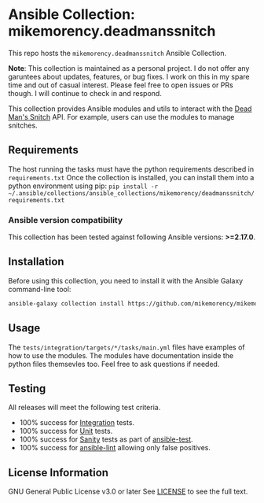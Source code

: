# Ansible Collection: mikemorency.deadmanssnitch

This repo hosts the `mikemorency.deadmanssnitch` Ansible Collection.

**Note**: This collection is maintained as a personal project. I do not offer any garuntees about updates, features, or bug fixes. I work on this in my spare time and out of casual interest. Please feel free to open issues or PRs though. I will continue to check in and respond.

This collection provides Ansible modules and utils to interact with the [Dead Man's Snitch](https://deadmanssnitch.com/) API. For example, users can use the modules to manage snitches.

## Requirements

The host running the tasks must have the python requirements described in `requirements.txt`
Once the collection is installed, you can install them into a python environment using pip: `pip install -r ~/.ansible/collections/ansible_collections/mikemorency/deadmanssnitch/requirements.txt`

### Ansible version compatibility

This collection has been tested against following Ansible versions: **>=2.17.0**.

## Installation

Before using this collection, you need to install it with the Ansible Galaxy command-line tool:

```sh
ansible-galaxy collection install https://github.com/mikemorency/mikemorency.deadmanssnitch.git
```

## Usage

The `tests/integration/targets/*/tasks/main.yml` files have examples of how to use the modules. The modules have documentation inside the python files themsevles too. Feel free to ask questions if needed.

## Testing

All releases will meet the following test criteria.

* 100% success for [Integration](https://github.com/mikemorency/mikemorency.deadmanssnitch/blob/main/tests/integration) tests.
* 100% success for [Unit](https://github.com/mikemorency/mikemorency.deadmanssnitch/blob/main/tests/unit) tests.
* 100% success for [Sanity](https://docs.ansible.com/ansible/latest/dev_guide/testing/sanity/index.html#all-sanity-tests) tests as part of [ansible-test](https://docs.ansible.com/ansible/latest/dev_guide/testing.html#run-sanity-tests).
* 100% success for [ansible-lint](https://ansible.readthedocs.io/projects/lint/) allowing only false positives.


## License Information

GNU General Public License v3.0 or later
See [LICENSE](https://github.com/mikemorency/mikemorency.deadmanssnitch/blob/main/LICENSE) to see the full text.
